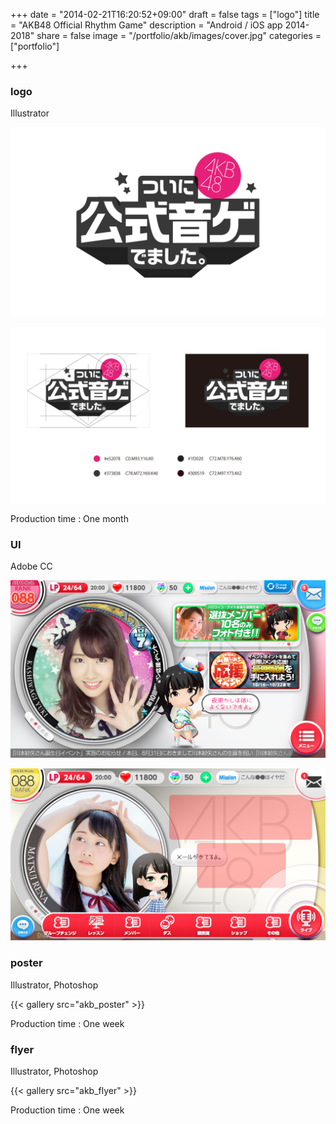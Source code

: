 +++
date = "2014-02-21T16:20:52+09:00"
draft = false
tags = ["logo"]
title = "AKB48 Official Rhythm Game"
description = "Android / iOS app 2014-2018"
share = false
image = "/portfolio/akb/images/cover.jpg"
categories = ["portfolio"]

+++
### logo

Illustrator

![](images/akb_00.jpg)

![](images/akb_01.jpg)

Production time : One month

### UI

Adobe CC

![](images/akb_03.jpg)

![](images/akb_02.jpg)

### poster

Illustrator, Photoshop

{{< gallery src="akb_poster" >}}

Production time : One week

### flyer

Illustrator, Photoshop

{{< gallery src="akb_flyer" >}}

Production time : One week
